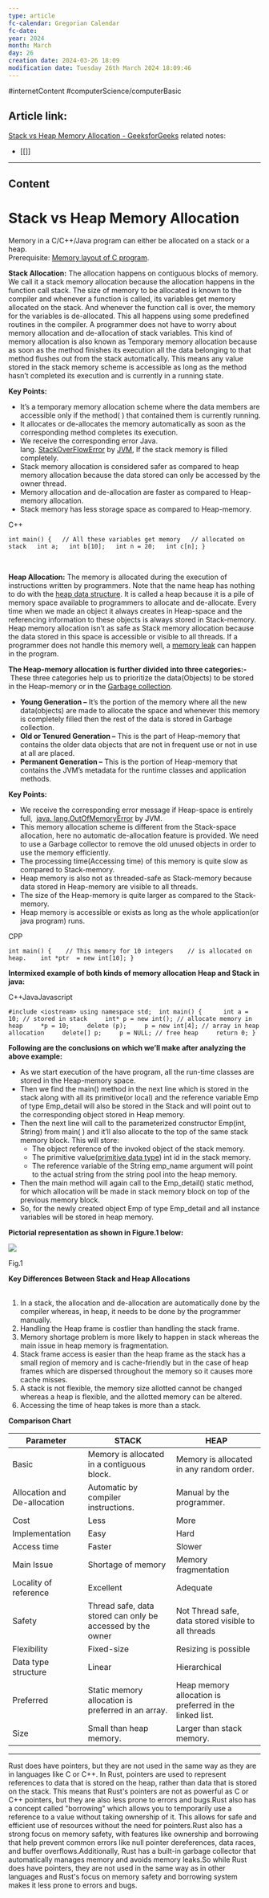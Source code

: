 ```yaml
---
type: article
fc-calendar: Gregorian Calendar
fc-date: 
year: 2024
month: March
day: 26
creation date: 2024-03-26 18:09
modification date: Tuesday 26th March 2024 18:09:46
---
```


#internetContent  #computerScience/computerBasic 
## Article link:
[Stack vs Heap Memory Allocation - GeeksforGeeks](https://www.geeksforgeeks.org/stack-vs-heap-memory-allocation/)
related notes: 
- [[]]
_____
## Content

# Stack vs Heap Memory Allocation

Memory in a C/C++/Java program can either be allocated on a stack or a heap.  
Prerequisite: [Memory layout of C program](https://www.geeksforgeeks.org/memory-layout-of-c-program/).

  
****Stack Allocation:**** The allocation happens on contiguous blocks of memory. We call it a stack memory allocation because the allocation happens in the function call stack. The size of memory to be allocated is known to the compiler and whenever a function is called, its variables get memory allocated on the stack. And whenever the function call is over, the memory for the variables is de-allocated. This all happens using some predefined routines in the compiler. A programmer does not have to worry about memory allocation and de-allocation of stack variables. This kind of memory allocation is also known as Temporary memory allocation because as soon as the method finishes its execution all the data belonging to that method flushes out from the stack automatically. This means any value stored in the stack memory scheme is accessible as long as the method hasn’t completed its execution and is currently in a running state.

****Key Points:****

- It’s a temporary memory allocation scheme where the data members are accessible only if the method( ) that contained them is currently running.
- It allocates or de-allocates the memory automatically as soon as the corresponding method completes its execution.
- We receive the corresponding error Java. lang. [StackOverFlowError](https://www.geeksforgeeks.org/stackoverflowerror-in-java-with-examples/) by [JVM](https://www.geeksforgeeks.org/jvm-works-jvm-architecture/), If the stack memory is filled completely.
- Stack memory allocation is considered safer as compared to heap memory allocation because the data stored can only be accessed by the owner thread.
- Memory allocation and de-allocation are faster as compared to Heap-memory allocation.
- Stack memory has less storage space as compared to Heap-memory.

C++

`int main() {   // All these variables get memory   // allocated on stack   int a;   int b[10];   int n = 20;   int c[n]; }`

  
 

****Heap Allocation:**** The memory is allocated during the execution of instructions written by programmers. Note that the name heap has nothing to do with the [heap data structure](https://www.geeksforgeeks.org/heap-data-structure/). It is called a heap because it is a pile of memory space available to programmers to allocate and de-allocate. Every time when we made an object it always creates in Heap-space and the referencing information to these objects is always stored in Stack-memory. Heap memory allocation isn’t as safe as Stack memory allocation because the data stored in this space is accessible or visible to all threads. If a programmer does not handle this memory well, a [memory leak](https://www.geeksforgeeks.org/what-is-memory-leak-how-can-we-avoid/) can happen in the program.

****The Heap-memory allocation is further divided into three categories:-**** These three categories help us to prioritize the data(Objects) to be stored in the Heap-memory or in the [Garbage collection](https://www.geeksforgeeks.org/garbage-collection-java/).

- ****Young Generation –**** It’s the portion of the memory where all the new data(objects) are made to allocate the space and whenever this memory is completely filled then the rest of the data is stored in Garbage collection.
- ****Old or Tenured Generation –**** This is the part of Heap-memory that contains the older data objects that are not in frequent use or not in use at all are placed.
- ****Permanent Generation –**** This is the portion of Heap-memory that contains the JVM’s metadata for the runtime classes and application methods.

****Key Points:****

- We receive the corresponding error message if Heap-space is entirely full,  [java. lang.OutOfMemoryError](https://www.geeksforgeeks.org/understanding-outofmemoryerror-exception-java/) by JVM.
- This memory allocation scheme is different from the Stack-space allocation, here no automatic de-allocation feature is provided. We need to use a Garbage collector to remove the old unused objects in order to use the memory efficiently.
- The processing time(Accessing time) of this memory is quite slow as compared to Stack-memory.
- Heap memory is also not as threaded-safe as Stack-memory because data stored in Heap-memory are visible to all threads.
- The size of the Heap-memory is quite larger as compared to the Stack-memory.
- Heap memory is accessible or exists as long as the whole application(or java program) runs.

CPP

`int main() {    // This memory for 10 integers    // is allocated on heap.    int *ptr  = new int[10]; }`

****Intermixed example of both kinds of memory allocation Heap and Stack in java:****

C++JavaJavascript

`#include <iostream> using namespace std;  int main() {      int a = 10; // stored in stack     int* p = new int(); // allocate memory in heap     *p = 10;     delete (p);     p = new int[4]; // array in heap allocation     delete[] p;     p = NULL; // free heap     return 0; }`

****Following are the conclusions on which we’ll make after analyzing the above example:****

- As we start execution of the have program, all the run-time classes are stored in the Heap-memory space.
- Then we find the main() method in the next line which is stored in the stack along with all its primitive(or local) and the reference variable Emp of type Emp_detail will also be stored in the Stack and will point out to the corresponding object stored in Heap memory.
- Then the next line will call to the parameterized constructor Emp(int, String) from main( ) and it’ll also allocate to the top of the same stack memory block. This will store:
    - The object reference of the invoked object of the stack memory.
    - The primitive value([primitive data type](https://www.geeksforgeeks.org/data-types-in-java/)) int id in the stack memory.
    - The reference variable of the String emp_name argument will point to the actual string from the string pool into the heap memory.
- Then the main method will again call to the Emp_detail() static method, for which allocation will be made in stack memory block on top of the previous memory block.
- So, for the newly created object Emp of type Emp_detail and all instance variables will be stored in heap memory.

****Pictorial representation as shown in Figure.1 below:****

![](https://media.geeksforgeeks.org/wp-content/uploads/20201210222125/Untitled4-660x361.png)

Fig.1

****Key Differences Between Stack and Heap Allocations****   
 
1. In a stack, the allocation and de-allocation are automatically done by the compiler whereas, in heap, it needs to be done by the programmer manually.
2. Handling the Heap frame is costlier than handling the stack frame.
3. Memory shortage problem is more likely to happen in stack whereas the main issue in heap memory is fragmentation.
4. Stack frame access is easier than the heap frame as the stack has a small region of memory and is cache-friendly but in the case of heap frames which are dispersed throughout the memory so it causes more cache misses.
5. A stack is not flexible, the memory size allotted cannot be changed whereas a heap is flexible, and the allotted memory can be altered.
6. Accessing the time of heap takes is more than a stack.

****Comparison Chart****

|Parameter|STACK|HEAP|
|---|---|---|
|Basic|Memory is allocated in a contiguous block.|Memory is allocated in any random order.|
|Allocation and De-allocation|Automatic by compiler instructions.|Manual by the programmer.|
|Cost|Less|More|
|Implementation|Easy|Hard|
|Access time|Faster|Slower|
|Main Issue|Shortage of memory|Memory fragmentation|
|Locality of reference|Excellent|Adequate|
|Safety|Thread safe, data stored can only be accessed by the owner|Not Thread safe, data stored visible to all threads|
|Flexibility|Fixed-size|Resizing is possible|
|Data type structure|Linear|Hierarchical|
|Preferred|Static memory allocation is preferred in an array.|Heap memory allocation is preferred in the linked list.|
|Size|Small than heap memory.|Larger than stack memory.|
___
Rust does have pointers, but they are not used in the same way as they are in languages like C or C++. In Rust, pointers are used to represent references to data that is stored on the heap, rather than data that is stored on the stack. This means that Rust's pointers are not as powerful as C or C++ pointers, but they are also less prone to errors and bugs.Rust also has a concept called "borrowing" which allows you to temporarily use a reference to a value without taking ownership of it. This allows for safe and efficient use of resources without the need for pointers.Rust also has a strong focus on memory safety, with features like ownership and borrowing that help prevent common errors like null pointer dereferences, data races, and buffer overflows.Additionally, Rust has a built-in garbage collector that automatically manages memory and avoids memory leaks.So while Rust does have pointers, they are not used in the same way as in other languages and Rust's focus on memory safety and borrowing system makes it less prone to errors and bugs.